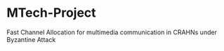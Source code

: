 # MTech-Project
Fast Channel Allocation for multimedia communication in CRAHNs under Byzantine Attack
